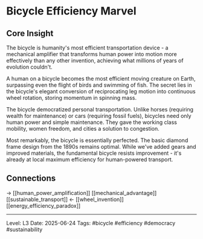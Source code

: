 # Bicycle Efficiency Marvel

## Core Insight
The bicycle is humanity's most efficient transportation device - a mechanical amplifier that transforms human power into motion more effectively than any other invention, achieving what millions of years of evolution couldn't.

A human on a bicycle becomes the most efficient moving creature on Earth, surpassing even the flight of birds and swimming of fish. The secret lies in the bicycle's elegant conversion of reciprocating leg motion into continuous wheel rotation, storing momentum in spinning mass.

The bicycle democratized personal transportation. Unlike horses (requiring wealth for maintenance) or cars (requiring fossil fuels), bicycles need only human power and simple maintenance. They gave the working class mobility, women freedom, and cities a solution to congestion.

Most remarkably, the bicycle is essentially perfected. The basic diamond frame design from the 1890s remains optimal. While we've added gears and improved materials, the fundamental bicycle resists improvement - it's already at local maximum efficiency for human-powered transport.

## Connections
→ [[human_power_amplification]] [[mechanical_advantage]] [[sustainable_transport]]
← [[wheel_invention]] [[energy_efficiency_paradox]]

---
Level: L3
Date: 2025-06-24
Tags: #bicycle #efficiency #democracy #sustainability